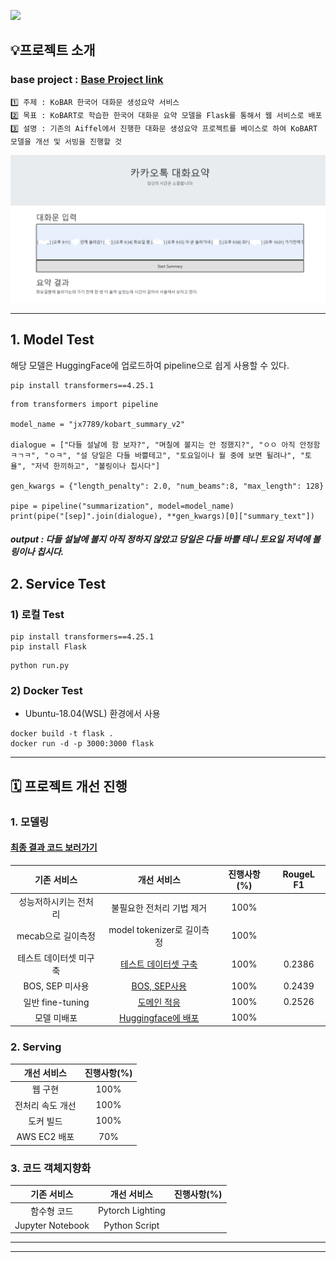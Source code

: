 
<a href="https://small-ginger-184.notion.site/Upgrade-cdcf3d092d764362ace57d5bb9cc5f50"><img src="https://img.shields.io/badge/Notion-000000?style=for-the-badge&logo=Notion&logoColor=white"></a>
## 💡프로젝트 소개
###  base project : [Base Project link](https://github.com/AIFFEL-NLP-PROJECT/Aiffelthon)
```
1️⃣ 주제 : KoBAR 한국어 대화문 생성요약 서비스
2️⃣ 목표 : KoBART로 학습한 한국어 대화문 요약 모델을 Flask를 통해서 웹 서비스로 배포
3️⃣ 설명 : 기존의 Aiffel에서 진행한 대화문 생성요약 프로젝트를 베이스로 하여 KoBART 모델을 개선 및 서빙을 진행할 것 
```

<img src="img/result_v1.png"/>

---
## 1. Model Test
해당 모델은 HuggingFace에 업로드하여 pipeline으로 쉽게 사용할 수 있다.
```
pip install transformers==4.25.1
```
```
from transformers import pipeline

model_name = "jx7789/kobart_summary_v2"

dialogue = ["다들 설날에 함 보자?", "며칠에 볼지는 안 정했지?", "ㅇㅇ 아직 안정함ㅋㄱㅋ", "ㅇㅋ", "설 당일은 다들 바쁠테고", "토요일이나 월 중에 보면 될려나", "토욜", "저녁 한끼하고", "볼링이나 칩시다"]

gen_kwargs = {"length_penalty": 2.0, "num_beams":8, "max_length": 128}

pipe = pipeline("summarization", model=model_name)
print(pipe("[sep]".join(dialogue), **gen_kwargs)[0]["summary_text"])
```
##### output : 다들 설날에 볼지 아직 정하지 않았고 당일은 다들 바쁠 테니 토요일 저녁에 볼링이나 칩시다.

## 2. Service Test
### 1) 로컬 Test
```
pip install transformers==4.25.1
pip install Flask 
```
```
python run.py
```
### 2) Docker Test
- Ubuntu-18.04(WSL) 환경에서 사용
```
docker build -t flask .
docker run -d -p 3000:3000 flask
```

---
## 🗓️ 프로젝트 개선 진행
### 1. 모델링
#### [최종 결과 코드 보러가기](https://github.com/jx-dohwan/KoBART_generation_summary_service/blob/main/make_models/KoBART_Summary_v3.ipynb)
|기존 서비스|개선 서비스|진행사항(%)|RougeL F1|
|:---------:|:----------:|:------:|:------:|
|성능저하시키는 전처리|불필요한 전처리 기법 제거|100%||
|mecab으로 길이측정|model tokenizer로 길이측정|100%||
|테스트 데이터셋 미구축|[테스트 데이터셋 구축](https://github.com/jx-dohwan/KoBART_generation_summary_service/blob/main/make_models/kobart_summary.ipynb)|100%|0.2386|
|BOS, SEP 미사용|[BOS, SEP사용](https://github.com/jx-dohwan/KoBART_generation_summary_service/blob/main/make_models/KoBART_Summary_v2.ipynb)|100%|0.2439|
|일반 fine-tuning|[도메인 적응](https://github.com/jx-dohwan/KoBART_generation_summary_service/blob/main/make_models/domain_adaptation.ipynb)|100%|0.2526|
|모델 미배포|[Huggingface에 배포](https://huggingface.co/jx7789/kobart_summary_v3)|100%||

### 2. Serving
개선 서비스|진행사항(%)|
|:----------:|:------:|
|웹 구현|100%|
|전처리 속도 개선|100%|
|도커 빌드|100%|
|AWS EC2 배포|70%|

### 3. 코드 객체지향화
|기존 서비스|개선 서비스|진행사항(%)|
|:---------:|:----------:|:------:|
|함수형 코드|Pytorch Lighting||
|Jupyter Notebook|Python Script||

---


---
